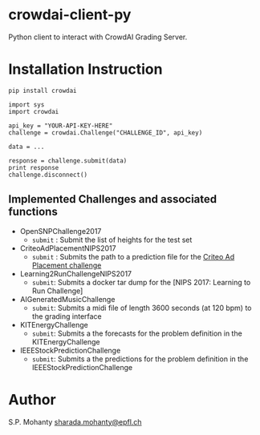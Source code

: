 # crowdai-client-py
Python client to interact with CrowdAI Grading Server.

# Installation Instruction
```
pip install crowdai
```

```
import sys
import crowdai

api_key = "YOUR-API-KEY-HERE"
challenge = crowdai.Challenge("CHALLENGE_ID", api_key)

data = ...

response = challenge.submit(data)
print response
challenge.disconnect()
```

## Implemented Challenges and associated functions

* OpenSNPChallenge2017
  - `submit` :
    Submit the list of heights for the test set
* CriteoAdPlacementNIPS2017
  - `submit` :
    Submits the path to a prediction file for the [Criteo Ad Placement challenge](https://www.crowdai.org/challenges/nips-17-workshop-criteo-ad-placement-challenge)
* Learning2RunChallengeNIPS2017
  - `submit`:
    Submits a docker tar dump for the [NIPS 2017: Learning to Run Challenge]
* AIGeneratedMusicChallenge
  - `submit`:
    Submits a midi file of length 3600 seconds (at 120 bpm) to the grading interface
* KITEnergyChallenge
  - `submit`:
    Submits a the forecasts for the problem definition in the KITEnergyChallenge
* IEEEStockPredictionChallenge
  - `submit`:
    Submits a the predictions for the problem definition in the IEEEStockPredictionChallenge

# Author
S.P. Mohanty <sharada.mohanty@epfl.ch>
